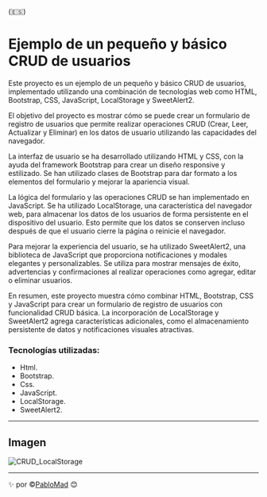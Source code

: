(:es:)

# Ejemplo de un pequeño y básico CRUD de usuarios

Este proyecto es un ejemplo de un pequeño y básico CRUD de usuarios, implementado utilizando una combinación de tecnologías web como HTML, Bootstrap, CSS, JavaScript, LocalStorage y SweetAlert2.

El objetivo del proyecto es mostrar cómo se puede crear un formulario de registro de usuarios que permite realizar operaciones CRUD (Crear, Leer, Actualizar y Eliminar) en los datos de usuario utilizando las capacidades del navegador.

La interfaz de usuario se ha desarrollado utilizando HTML y CSS, con la ayuda del framework Bootstrap para crear un diseño responsive y estilizado. Se han utilizado clases de Bootstrap para dar formato a los elementos del formulario y mejorar la apariencia visual.

La lógica del formulario y las operaciones CRUD se han implementado en JavaScript. Se ha utilizado LocalStorage, una característica del navegador web, para almacenar los datos de los usuarios de forma persistente en el dispositivo del usuario. Esto permite que los datos se conserven incluso después de que el usuario cierre la página o reinicie el navegador.

Para mejorar la experiencia del usuario, se ha utilizado SweetAlert2, una biblioteca de JavaScript que proporciona notificaciones y modales elegantes y personalizables. Se utiliza para mostrar mensajes de éxito, advertencias y confirmaciones al realizar operaciones como agregar, editar o eliminar usuarios.

En resumen, este proyecto muestra cómo combinar HTML, Bootstrap, CSS y JavaScript para crear un formulario de registro de usuarios con funcionalidad CRUD básica. La incorporación de LocalStorage y SweetAlert2 agrega características adicionales, como el almacenamiento persistente de datos y notificaciones visuales atractivas.

### Tecnologías utilizadas:
*   Html.
*   Bootstrap.
*   Css.
*   JavaScript.
*   LocalStorage.
*   SweetAlert2.
---
## Imagen
![CRUD_LocalStorage](https://github.com/PabloMad75/001_CRUD_LocalStorage/assets/126835515/0382104e-9b5a-4e03-8d6f-1ef193cc9a8e)

---
:sparkles: por :copyright:[PabloMad](https://github.com/PabloMad75) 😊
